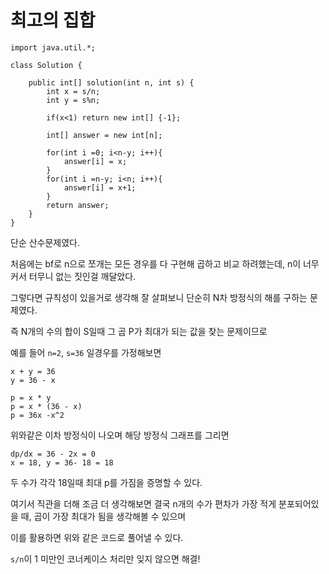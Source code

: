# 최고의 집합

    import java.util.*;
    
    class Solution {
        
        public int[] solution(int n, int s) {
            int x = s/n;
            int y = s%n;
    
            if(x<1) return new int[] {-1};
    
            int[] answer = new int[n];
            
            for(int i =0; i<n-y; i++){
                answer[i] = x;    
            }
            for(int i =n-y; i<n; i++){
                answer[i] = x+1;    
            }
            return answer;
        }
    }
    
단순 산수문제였다.

처음에는 bf로 n으로 쪼개는 모든 경우를 다 구현해 곱하고 비교 하려했는데, n이 너무 커서 터무니 없는 짓인걸 깨달았다.

그렇다면 규칙성이 있을거로 생각해 잘 살펴보니 단순히 N차 방정식의 해를 구하는 문제였다.

즉 N개의 수의 합이 S일때 그 곱 P가 최대가 되는 값을 찾는 문제이므로

예를 들어 `n=2`, `s=36` 일경우를 가정해보면

    x + y = 36
    y = 36 - x
    
    p = x * y
    p = x * (36 - x)
    p = 36x -x^2
    
위와같은 이차 방정식이 나오며 해당 방정식 그래프를 그리면 

    dp/dx = 36 - 2x = 0
    x = 18, y = 36- 18 = 18
    
두 수가 각각 18일때 최대 p를 가짐을 증명할 수 있다.

여기서 직관을 더해 조금 더 생각해보면 결국 n개의 수가 편차가 가장 적게 분포되어있을 때, 곱이 가장 최대가 됨을 생각해볼 수 있으며

이를 활용하면 위와 같은 코드로 풀어낼 수 있다.

`s/n`이 1 미만인 코너케이스 처리만 잊지 않으면 해결!